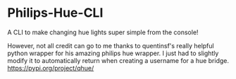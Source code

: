 # Philips-Hue-CLI
A CLI to make changing hue lights super simple from the console!

However, not all credit can go to me thanks to quentinsf's really helpful python wrapper for his amazing philips hue wrapper. I just had to slightly modify it to automatically return when creating a username for a hue bridge. https://pypi.org/project/qhue/
